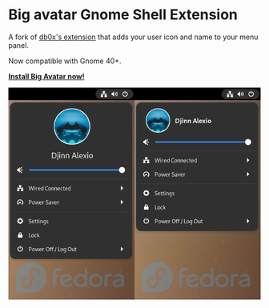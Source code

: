 # Big avatar Gnome Shell Extension

A fork of [db0x's extension](https://github.com/db0x/bigavatar-db0x.de) that adds your user icon and name to your menu panel.

Now compatible with Gnome 40+.

**[Install Big Avatar now!](https://extensions.gnome.org/extension/3488/big-avatar/)**

![screenshot](screenshot.png)
